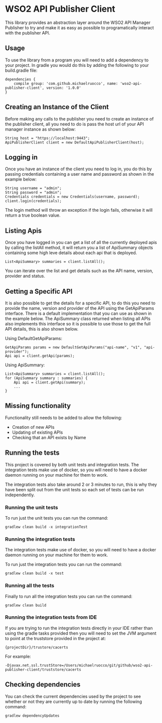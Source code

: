 # WSO2 API Publisher Client


This library provides an abstraction layer around the WSO2 API Manager Publisher
to try and make it as easy as possible to programatically interact with the publisher
API.

## Usage

To use the library from a program you will need to add a dependency to your project. In
gradle you would do this by adding the following to your build.gradle file:

```
dependencies {
    compile group: 'com.github.michaelruocco', name: 'wso2-api-publisher-client', version: '1.0.0'
}
```

## Creating an Instance of the Client

Before making any calls to the publisher you need to create an instance of the
publisher client, all you need to do is pass the host url of your API manager instance
as shown below:

```
String host = "https://localhost:9443";
ApiPublisherClient client = new DefaultApiPublisherClient(host);
```

## Logging in

Once you have an instance of the client you need to log in, you do this by passing
credentials containing a user name and password as shown in the example below:

```
String username = "admin";
String password = "admin";
Credentials credentials = new Credentials(username, password);
client.login(credentials);
```

The login method will throw an exception if the login fails, otherwise it will return
a true boolean value.

## Listing Apis

Once you have logged in you can get a list of all the currently deployed
apis by calling the listAll method, it will return you a list of ApiSummary
objects containing some high leve details about each api that is deployed.

```
List<ApiSummary> summaries = client.listAll();
```

You can iterate over the list and get details such as the API name, version,
provider and status.

## Getting a Specific API

It is also possible to get the details for a specific API, to do this you need
to provide the name, version and provider of the API using the GetApiParams interface.
There is a default implementation that you can use as shown in the example below.
The ApiSummary class returned when listing all APIs also implements this interface
so it is possible to use those to get the full API details, this is also shown below.

Using DefaultGetApiParams:

```
GetApiParams params = new DefaultGetApiParams("api-name", "v1", "api-provider");
Api api = client.getApi(params);
```

Using ApiSummary:

```
List<ApiSummary> summaries = client.listAll();
for (ApiSummary summary : summaries) {
    Api api = client.getApi(summary);
    ...
}
```

## Missing functionality

Functionality still needs to be added to allow the following:

* Creation of new APIs
* Updating of existing APIs
* Checking that an API exists by Name

## Running the tests

This project is covered by both unit tests and integration tests. The
integration tests make use of docker, so you will need to have a docker
daemon running on your machine for them to work.

The integration tests also take around 2 or 3 minutes to run, this is
why they have been split out from the unit tests so each set of tests
can be run independently.

### Running the unit tests

To run just the unit tests you can run the command:

```
gradlew clean build -x integrationTest
```

### Running the integration tests

The integration tests make use of docker, so you will need to have a docker
daemon running on your machine for them to work.

To run just the integration tests you can run the command:

```
gradlew clean build -x test
```

### Running all the tests

Finally to run all the integration tests you can run the command:

```
gradlew clean build
```

### Running the integration tests from IDE

If you are trying to run the integration tests directly in your IDE rather
than using the gradle tasks provided then you will need to set the JVM
argument to point at the truststore provided in the project at:

```
{projectDir}/trustore/cacerts
```

For example:

```
-Djavax.net.ssl.trustStore=/Users/michaelruocco/git/github/wso2-api-publisher-client/truststore/cacerts
```

## Checking dependencies

You can check the current dependencies used by the project to see whether
or not they are currently up to date by running the following command:

```
gradlew dependencyUpdates
```
